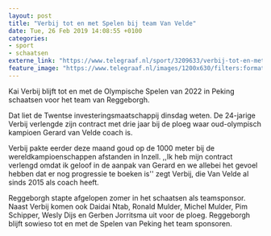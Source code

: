 ```yaml
---
layout: post
title: "Verbij tot en met Spelen bij team Van Velde"
date: Tue, 26 Feb 2019 14:08:55 +0100
categories: 
- sport 
- schaatsen 
externe_link: "https://www.telegraaf.nl/sport/3209633/verbij-tot-en-met-spelen-bij-team-van-velde"
feature_image: "https://www.telegraaf.nl/images/1200x630/filters:format(jpeg):quality(80)/cdn-kiosk-api.telegraaf.nl/ae779382-39c7-11e9-8c97-f5b8ddea5d62.JPG"
---
```


<p class="intro">Kai Verbij blijft tot en met de Olympische Spelen van 2022 in Peking schaatsen voor het team van Reggeborgh.</p> <p>Dat liet de Twentse investeringsmaatschappij dinsdag weten. De 24-jarige Verbij verlengde zijn contract met drie jaar bij de ploeg waar oud-olympisch kampioen Gerard van Velde coach is.</p><p>Verbij pakte eerder deze maand goud op de 1000 meter bij de wereldkampioenschappen afstanden in Inzell. ,,Ik heb mijn contract verlengd omdat ik geloof in de aanpak van Gerard en we allebei het gevoel hebben dat er nog progressie te boeken is'' zegt Verbij, die Van Velde al sinds 2015 als coach heeft.</p><p>Reggeborgh stapte afgelopen zomer in het schaatsen als teamsponsor. Naast Verbij komen ook Daidai Ntab, Ronald Mulder, Michel Mulder, Pim Schipper, Wesly Dijs en Gerben Jorritsma uit voor de ploeg. Reggeborgh blijft sowieso tot en met de Spelen van Peking het team sponsoren.</p>
